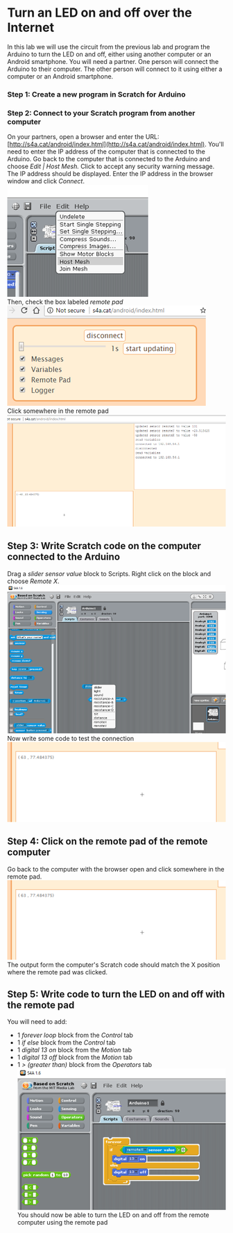 # Turn an LED on and off over the Internet
In this lab we will use the circuit from the previous lab and program the Arduino to turn the LED on and off, either using another computer or an Android smartphone. You will need a partner. One person will connect the Arduino to their computer. The other person will connect to it using either a computer or an Android smartphone.
### Step 1: Create a new program in Scratch for Arduino
### Step 2: Connect to your Scratch program from another computer
On your partners, open a browser and enter the URL: [http://s4a.cat/android/index.html](http://s4a.cat/android/index.html). You'll need to enter the IP address of the computer that is connected to the Arduino. Go back to the computer that is connected to the Arduino and choose *Edit | Host Mesh.* Click to accept any security warning message. The IP address should be displayed. Enter the IP address in the browser window and click *Connect*.     
![](IOT1.png)   
Then, check the box labeled *remote pad*
![](IOT2.png)   
Click somewhere in the remote pad   
![](IOT3.png)
## Step 3: Write Scratch code on the computer connected to the Arduino
Drag a *slider sensor value* block to Scripts. Right click on the block and choose *Remote X*.   
![](IOT4.png)   
Now write some code to test the connection
![](IOT5.png)   

## Step 4: Click on the remote pad of the remote computer
Go back to the computer with the browser open and click somewhere in the remote pad.   
![](IOT6.png)   
The output form the computer's Scratch code should match the X position where the remote pad was clicked.   

## Step 5: Write code to turn the LED on and off with the remote pad
You will need to add:
- 1 *forever loop* block from the *Control* tab
- 1 *if else* block from the *Control* tab
- 1 *digital 13 on* block from the *Motion* tab
- 1 *digital 13 off* block from the *Motion* tab
- 1 *> (greater than)* block from the *Operators* tab
![](IOT7.png)   
You should now be able to turn the LED on and off from the remote computer using the remote pad 
